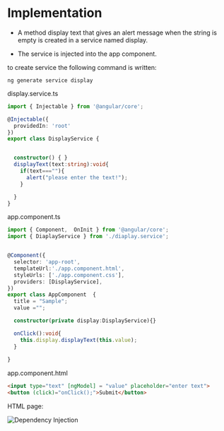 # Implementation


- A method display text that gives an alert message when the string is empty is created in a service named display.

- The service is injected into the app component.

to create service the following command is written:

```properties
ng generate service display
```

display.service.ts

```ts
import { Injectable } from '@angular/core';

@Injectable({
  providedIn: 'root'
})
export class DisplayService {


  constructor() { }
  displayText(text:string):void{
    if(text===""){
      alert("please enter the text!");
    }

  }
}

```

app.component.ts

```ts
import { Component,  OnInit } from '@angular/core';
import { DiaplayService } from './diaplay.service';


@Component({
  selector: 'app-root',
  templateUrl:'./app.component.html',
  styleUrls: ['./app.component.css'],
  providers: [DisplayService],
})
export class AppComponent  {
  title = "Sample";
  value ="";

  constructor(private display:DisplayService){}

  onClick():void{
    this.display.displayText(this.value);
  }
  
}

```

app.component.html

```html
<input type="text" [ngModel] = "value" placeholder="enter text">
<button (click)="onClick();">Submit</button>
```

HTML page:

![Dependency Injection](/modules_new/resources/DependencyInjection.png)